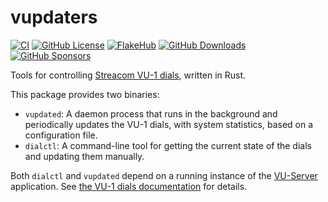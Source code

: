# vupdaters

[![CI]](https://github.com/hawkw/vupdaters/actions/workflows/ci.yml)
[![GitHub License]](https://github.com/hawkw/vupdaters/LICENSE)
[![FlakeHub]](https://flakehub.com/flake/mycoliza/vu-server)
[![GitHub Downloads]](https://www.elizas.website/vupdaters/artifacts/)
[![GitHub Sponsors]](https://github.com/sponsors/hawkw/)


[CI]: https://github.com/hawkw/vupdaters/actions/workflows/ci.yml/badge.svg
[GitHub License]: https://img.shields.io/github/license/hawkw/vupdaters?style=flat
[FlakeHub]:
    https://img.shields.io/endpoint?url=https://flakehub.com/f/mycoliza/vupdaters/badge
[GitHub Downloads]:
    https://img.shields.io/github/downloads/hawkw/vupdaters/total?logo=github
[GitHub Sponsors]: https://img.shields.io/github/sponsors/hawkw?logo=github

Tools for controlling [Streacom VU-1 dials], written in Rust.

This package provides two binaries:

 - `vupdated`: A daemon process that runs in the background and periodically
   updates the VU-1 dials, with system statistics, based on a configuration
   file.
 - `dialctl`: A command-line tool for getting the current state of the dials
   and updating them manually.

Both `dialctl` and `vupdated` depend on a running instance of the [VU-Server]
application. See [the VU-1 dials documentation](https://vudials.com/) for details.

[Streacom VU-1 dials]: https://streacom.com/products/vu1-dynamic-analogue-dials/
[VU-Server]: https://github.com/SasaKaranovic/VU-Server
